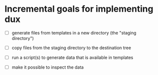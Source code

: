 # Incremental goals for implementing dux

- [ ] generate files from templates in a new directory (the "staging directory")
- [ ] copy files from the staging directory to the destination tree
- [ ] run a script(s) to generate data that is available in templates
- [ ] make it possible to inspect the data

